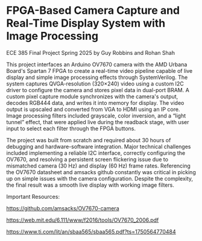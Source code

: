# FPGA-Based Camera Capture and Real-Time Display System with Image Processing

ECE 385 Final Project Spring 2025 by Guy Robbins and Rohan Shah

This project interfaces an Arduino OV7670 camera with the AMD Urbana Board's Spartan 7 FPGA to create a real-time video pipeline capable of live display and simple image processing effects through SystemVerilog. The system captures QVGA-resolution (320×240) video using a custom I2C driver to configure the camera and stores pixel data in dual-port BRAM. A custom pixel capture module synchronizes with the camera's output, decodes RGB444 data, and writes it into memory for display. The video output is upscaled and converted from VGA to HDMI using an IP core. Image processing filters included grayscale, color inversion, and a “light tunnel” effect, that were applied live during the readback stage, with user input to select each filter through the FPGA buttons.

The project was built from scratch and required about 30 hours of debugging and hardware-software integration. Major technical challenges included implementing a reliable I2C interface, correctly configuring the OV7670, and resolving a persistent screen flickering issue due to mismatched camera (30 Hz) and display (60 Hz) frame rates. Referencing the OV7670 datasheet and amsacks github constantly was critical in picking up on simple issues with the camera configuration. Despite the complexity, the final result was a smooth live display with working image filters. 

Important Resources: 

https://github.com/amsacks/OV7670-camera

https://web.mit.edu/6.111/www/f2016/tools/OV7670_2006.pdf

https://www.ti.com/lit/an/sbaa565/sbaa565.pdf?ts=1750564770484
